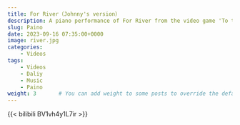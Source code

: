 ```yaml
---
title: For River（Johnny's version）
description: A piano performance of For River from the video game 'To the Moon'. It's my favorite piano piece.
slug: Paino
date: 2023-09-16 07:35:00+0000
image: river.jpg
categories:
    - Videos
tags:
    - Videos
    - Daliy
    - Music
    - Paino
weight: 3       # You can add weight to some posts to override the default sorting (date descending)
---
```


{{< bilibili BV1vh4y1L7ir >}}
